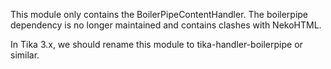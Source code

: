 This module only contains the BoilerPipeContentHandler.  The boilerpipe dependency is no 
longer maintained and contains clashes with NekoHTML.

In Tika 3.x, we should rename this module to tika-handler-boilerpipe or similar.
